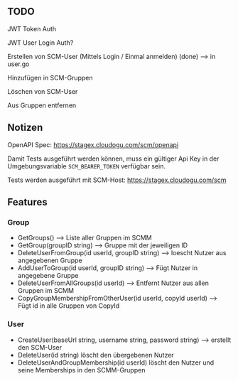 ## TODO

JWT Token Auth

JWT User Login Auth?

Erstellen von SCM-User (Mittels Login / Einmal anmelden) (done)
--> in user.go

Hinzufügen in SCM-Gruppen

Löschen von SCM-User

Aus Gruppen entfernen

## Notizen

OpenAPI Spec: https://stagex.cloudogu.com/scm/openapi

Damit Tests ausgeführt werden können, muss ein gültiger Api Key in der
Umgebungsvariable `SCM_BEARER_TOKEN` verfügbar sein.

Tests werden ausgeführt mit SCM-Host: https://stagex.cloudogu.com/scm

## Features

### Group

- GetGroups() --> Liste aller Gruppen im SCMM
- GetGroup(groupID string) --> Gruppe mit der jeweiligen ID
- DeleteUserFromGroup(id userId, groupID string) --> loescht Nutzer aus angegebenen Gruppe
- AddUserToGroup(id userId, groupID string) --> Fügt Nutzer in angegebene Gruppe
- DeleteUserFromAllGroups(id userId) --> Entfernt Nutzer aus allen Gruppen im SCMM
- CopyGroupMembershipFromOtherUser(id userId, copyId userId)  --> Fügt id in alle Gruppen von CopyId

### User

- CreateUser(baseUrl string, username string, password string) --> erstellt den SCM-User
- DeleteUser(id string) löscht den übergebenen Nutzer
- DeleteUserAndGroupMembership(id userId) löscht den Nutzer und seine Memberships in den SCMM-Gruppen
